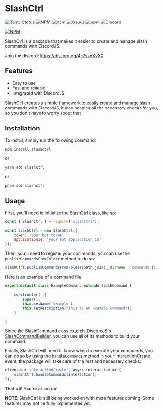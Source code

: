# SlashCtrl

![Tests Status](https://github.com/orbitalbrain/slashctrl/actions/workflows/tests.yml/badge.svg)
![NPM](https://img.shields.io/npm/l/slashctrl?label=License)
![npm](https://img.shields.io/npm/v/slashctrl?label=Version)
![Issues](https://img.shields.io/github/issues/orbitalbrain/slashctrl?label=Issues)
![npm](https://img.shields.io/npm/dt/slashctrl?label=Downloads)
[![Discord](https://img.shields.io/discord/1190566167589441606)](https://discord.gg/4g7sznXvXX)

[![NPM](https://nodei.co/npm/slashctrl.png?downloads=true)](https://www.npmjs.com/package/slashctrl)  


SlashCtrl is a package that makes it easier to create and manage slash commands with DiscordJS.

Join the discord: https://discord.gg/4g7sznXvXX

## Features

-   Easy to use
-   Fast and reliable
-   Integrated with DiscordJS

SlashCtrl creates a simple framework to easily create and manage slash commands with DiscordJS, it also handles all the necessary checks for you, so you don't have to worry about that.

## Installation

To install, simply run the following command:

```bash
npm install slashctrl
```
 or
```bash
yarn add slashctrl
```
or
```bash
pnpm add slashctrl
```

## Usage

First, you'll need to initialize the SlashCtrl class, like so:

```js
const { SlashCtrl } = require('slashctrl');

const slashCtrl = new SlashCtrl({
    token: 'your bot token',
    applicationId: 'your bot application id'
});
```

Then, you'll need to register your commands, you can use the `publishCommandsFromFolder` method to do so:

```js
slashCtrl.publishCommandsFromFolder(path.join(__dirname, 'commands'));
```

Here is an example of a command file

```js
export default class ExampleCOmmand extends SlashCommand {

    constructor() {
        super();
        this.setName("example");
        this.setDescription("This is an example command");
    }

}
```

Since the SlashCommand class extends DiscordJS's [SlashCommandBuilder](https://discord.js.org/docs/packages/builders/main/SlashCommandBuilder:Class), you can use all of its methods to build your command.

Finally, SlashCtrl will need to know when to execute your commands, you can do so by using the `handleCommands` method in your InteractionCreate event, the package will take care of the rest and necessary checks:

```js
client.on('interactionCreate', async interaction => {
    slashCtrl.handleCommands(interaction);
});
```

That's it! You're all set up!

**NOTE**: SlashCtrl is still being worked on with more features coming. Some features may not be fully implemented yet.
